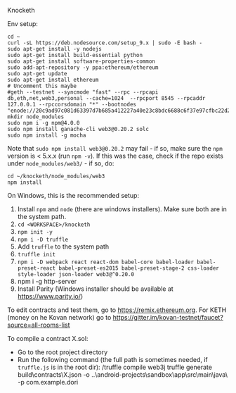   
Knocketh
 
Env setup:
 
    cd ~
    curl -sL https://deb.nodesource.com/setup_9.x | sudo -E bash -
    sudo apt-get install -y nodejs
    sudo apt-get install build-essential python
    sudo apt-get install software-properties-common
    sudo add-apt-repository -y ppa:ethereum/ethereum
    sudo apt-get update
    sudo apt-get install ethereum
    # Uncomment this maybe
    #geth --testnet --syncmode "fast" --rpc --rpcapi db,eth,net,web3,personal --cache=1024  --rpcport 8545 --rpcaddr 127.0.0.1 --rpccorsdomain "*" --bootnodes "enode://20c9ad97c081d63397d7b685a412227a40e23c8bdc6688c6f37e97cfbc22d2b4d1db1510d8f61e6a8866ad7f0e17c02b14182d37ea7c3c8b9c2683aeb6b733a1@52.169.14.227:30303,enode://6ce05930c72abc632c58e2e4324f7c7ea478cec0ed4fa2528982cf34483094e9cbc9216e7aa349691242576d552a2a56aaeae426c5303ded677ce455ba1acd9d@13.84.180.240:30303"
    mkdir node_modules
    sudo npm i -g npm@4.0.0
    sudo npm install ganache-cli web3@0.20.2 solc
    sudo npm install -g mocha
  
Note that `sudo npm install web3@0.20.2` may fail - if so, make sure the `npm` version is < 5.x.x (run `npm -v`). If this was the case, check if the repo exists under `node_modules/web3/` - if so, do:

    cd ~/knocketh/node_modules/web3
    npm install

On Windows, this is the recommended setup:

1. Install `npm` and `node` (there are windows installers). Make sure both are in the system path.
2. `cd <WORKSPACE>/knocketh`
3. `npm init -y`
4. `npm i -D truffle`
5. Add `truffle` to the system path
6. `truffle init`
7. `npm i -D webpack react react-dom babel-core babel-loader babel-preset-react babel-preset-es2015 babel-preset-stage-2 css-loader style-loader json-loader web3@^0.20.0`
8. npm i -g http-server
9. Install Parity (Windows installer should be available at https://www.parity.io/)

To edit contracts and test them, go to https://remix.ethereum.org.
For KETH (money on he Kovan network) go to https://gitter.im/kovan-testnet/faucet?source=all-rooms-list

To compile a contract X.sol:

* Go to the root project directory
* Run the following command (the full path is sometimes needed, if `truffle.js` is in the root dir):
    <FULL-PATH-TO-TRUFFLE-BIN-DIR>/truffle compile
    web3j truffle generate build\contracts\X.json -o ..\android-projects\sandbox\app\src\main\java\ -p com.example.dori
